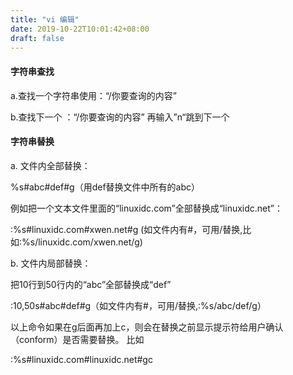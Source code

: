 ```yaml
---
title: "vi 编辑"
date: 2019-10-22T10:01:42+08:00
draft: false
---
```


#### 字符串查找

a.查找一个字符串使用：“/你要查询的内容”

b.查找下一个 ：“/你要查询的内容” 再输入”n“跳到下一个

#### 字符串替换

a. 文件内全部替换：

%s#abc#def#g（用def替换文件中所有的abc）

例如把一个文本文件里面的“linuxidc.com”全部替换成“linuxidc.net”：

:%s#linuxidc.com#xwen.net#g (如文件内有#，可用/替换,比如:%s/linuxidc.com/xwen.net/g)

b. 文件内局部替换：

把10行到50行内的“abc”全部替换成“def”

:10,50s#abc#def#g（如文件内有#，可用/替换,:%s/abc/def/g）

以上命令如果在g后面再加上c，则会在替换之前显示提示符给用户确认（conform）是否需要替换。 比如

:%s#linuxidc.com#linuxidc.net#gc

